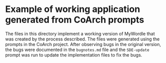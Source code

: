 # Example of working application generated from CoArch prompts

The files in this directory implement a working version of MyWordle that was created by the process described.  The files were generated using the prompts in the CoArch project.  After observing bugs in the original version, the bugs were documented in the ```bugnotes.md``` file and the ```SDE-update``` prompt was run to update the implementation files to fix the bugs.

